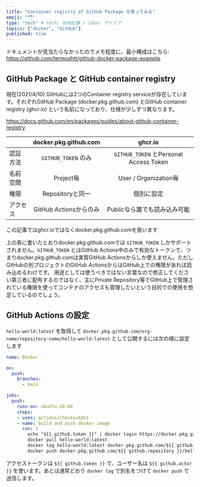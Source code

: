 ```yaml
---
title: "Container registry of GitHub Package を使ってみる"
emoji: "🗂"
type: "tech" # tech: 技術記事 / idea: アイデア
topics: ["docker", "GitHub"]
published: true
---
```


ドキュメントが見当たらなかったのでメモ程度に。最小構成はこちら:
https://github.com/termoshtt/github-docker-package-example

GitHub Package と GitHub container registry
----------------------------------------------

現在(2021/4/10) GitHubには2つのContainer registry serviceが存在しています。それぞれGitHub Package (docker.pkg.github.com) とGitHub container registry (ghcr.io) という名前になっており、仕様が少しずつ異なります。

https://docs.github.com/en/packages/guides/about-github-container-registry

|        | docker.pkg.github.com   | ghcr.io                                 |
|:-------|:-----------------------:|:---------------------------------------:|
|認証方法| `GITHUB_TOKEN` のみ     | `GITHUB_TOKEN` とPersonal Access Token |
|名前空間| Project毎              | User / Organization毎                  |
|権限    | Repositoryと同一       | 個別に設定                              |
|アクセス| GitHub Actionsからのみ | Publicなら誰でも読み込み可能           |

この記事ではghcr.ioではなくdocker.pkg.github.comを扱います

上の表に書いたとおりdocker.pkg.github.comでは `GITHUB_TOKEN` しかサポートされません。`GITHUB_TOKEN` とはGitHub Actions中のみで有効なトークンで、つまりdocker.pkg.github.comは実質GitHub Actionsからしか使えません。ただしGitHubの別プロジェクトのGitHub ActionsからはGitHub上での権限があれば読み込めるわけです。
用途としては使うべきではない言葉なので修正してください第三者に配布するのではなく、主にPrivate Repository等でGitHub上で管理されている権限を使ってコンテナのアクセスも管理したいという目的での使用を想定しているのでしょう。

GitHub Actions の設定
----------------------

`hello-world:latest` を取得して `docker.pkg.github.com/org-name/repository-name/hello-world:latest` として公開するには次の様に設定します

```yaml
name: Docker

on:
  push:
    branches:
      - main

jobs:
  push:
    runs-on: ubuntu-20.04
    steps:
    - uses: actions/checkout@v1
    - name: build and push docker image
      run: |
        echo "${{ github.token }}" | docker login https://docker.pkg.github.com -u ${{ github.actor }} --password-stdin
        docker pull hello-world:latest
        docker tag hello-world:latest docker.pkg.github.com/${{ github.repository }}/hello-world:latest
        docker push docker.pkg.github.com/${{ github.repository }}/hello-world:latest
```

アクセストークンは `${{ github.token }}` で、ユーザー名は `${{ github.actor }}` を使います。あとは通常どおり `docker tag` で別名をつけて `docker push` で送信します。
